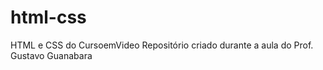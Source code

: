 # html-css
 HTML e CSS do CursoemVideo
 Repositório criado durante a aula do Prof. Gustavo Guanabara